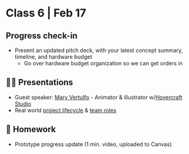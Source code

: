 # Class 6 | Feb 17

## Progress check-in

- Present an updated pitch deck, with your latest concept summary, timeline, and hardware budget
  - Go over hardware budget organization so we can get orders in

## 👨‍🏫 Presentations

- Guest speaker: [Mary Vertulfo](https://www.maryvertulfo.com/) - Animator & illustrator w/[Hovercraft Studio](https://hovercraftstudio.com/)
- Real world [project lifecycle](../docs/project-management.md) & [team roles](../docs/roles-responsibilities.md)

## 📝 Homework

- Prototype progress update (1 min. video, uploaded to Canvas)